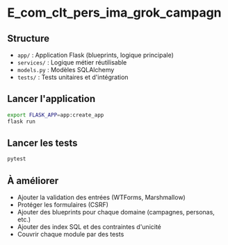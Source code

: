 # E_com_clt_pers_ima_grok_campagn

## Structure
- `app/` : Application Flask (blueprints, logique principale)
- `services/` : Logique métier réutilisable
- `models.py` : Modèles SQLAlchemy
- `tests/` : Tests unitaires et d'intégration

## Lancer l'application
```bash
export FLASK_APP=app:create_app
flask run
```

## Lancer les tests
```bash
pytest
```

## À améliorer
- Ajouter la validation des entrées (WTForms, Marshmallow)
- Protéger les formulaires (CSRF)
- Ajouter des blueprints pour chaque domaine (campagnes, personas, etc.)
- Ajouter des index SQL et des contraintes d'unicité
- Couvrir chaque module par des tests
